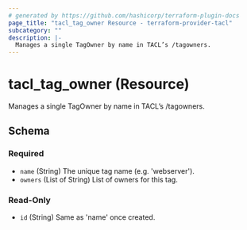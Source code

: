 ```yaml
---
# generated by https://github.com/hashicorp/terraform-plugin-docs
page_title: "tacl_tag_owner Resource - terraform-provider-tacl"
subcategory: ""
description: |-
  Manages a single TagOwner by name in TACL’s /tagowners.
---
```


# tacl_tag_owner (Resource)

Manages a single TagOwner by name in TACL’s /tagowners.



<!-- schema generated by tfplugindocs -->
## Schema

### Required

- `name` (String) The unique tag name (e.g. 'webserver').
- `owners` (List of String) List of owners for this tag.

### Read-Only

- `id` (String) Same as 'name' once created.
